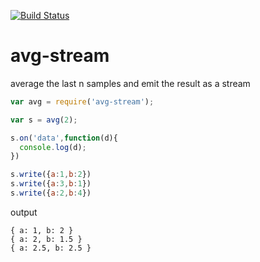 [![Build Status](https://secure.travis-ci.org/soldair/node-avg-stream.png)](http://travis-ci.org/soldair/node-avg-stream)

avg-stream
==========

average the last n samples and emit the result as a stream

```js
var avg = require('avg-stream');

var s = avg(2);

s.on('data',function(d){
  console.log(d);
})

s.write({a:1,b:2})
s.write({a:3,b:1})
s.write({a:2,b:4})

```

output

```
{ a: 1, b: 2 }
{ a: 2, b: 1.5 }
{ a: 2.5, b: 2.5 }

```
